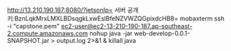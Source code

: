 http://13.210.190.187:8080/?jetsonIp=
서버 공개키:BznLqkMrxLMXLBDsqgkLxwEslBfeNZVWZQGpixdcHB8=
mobaxterm
ssh -i "capstone.pem" ec2-user@ec2-13-210-190-187.ap-southeast-2.compute.amazonaws.com
nohup java -jar web-develop-0.0.1-SNAPSHOT.jar > output.log 2>&1 &
killall java
